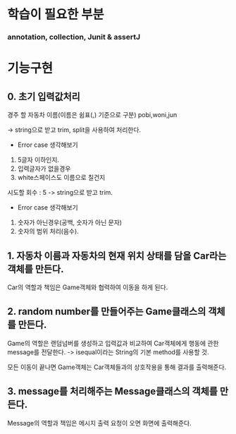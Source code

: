# 학습이 필요한 부분
### annotation, collection, Junit & assertJ

# 기능구현

## 0. 초기 입력값처리
경주 할 자동차 이름(이름은 쉼표(,) 기준으로 구분)
pobi,woni,jun

-> string으로 받고 trim, split을 사용하여 처리한다.

- Error case 생각해보기
1. 5글자 이하인지.
2. 입력글자가 없을경우
3. white스페이스도 이름으로 칠건지

시도할 회수 : 5
-> string으로 받고 trim. 

- Error case 생각해보기 
1. 숫자가 아닌경우(공백, 숫자가 아닌 문자)
2. 숫자의 범위 처리(음수).

## 1. 자동차 이름과 자동차의 현재 위치 상태를 담을 Car라는 객체를 만든다.
Car의 역할과 책임은 Game객체와 협력하여 이동을 하게 된다. 

## 2. random number를 만들어주는 Game클래스의 객체를 만든다. 
Game의 역할은 랜덤넘버를 생성하고 입력값과 비교하여 Car객체에게 행동에 관한 message를 전달한다. 
-> isequal이라는 String의 기본 method를 사용할 것.

모든 이동이 끝나면 Game객체는 Car객체들과의 상호작용을 통해 결과를 출력해준다.

## 3. message를 처리해주는 Message클래스의 객체를 만든다.
Message의 역할과 책임은 메시지 출력 요청이 오면 화면에 출력해준다. 